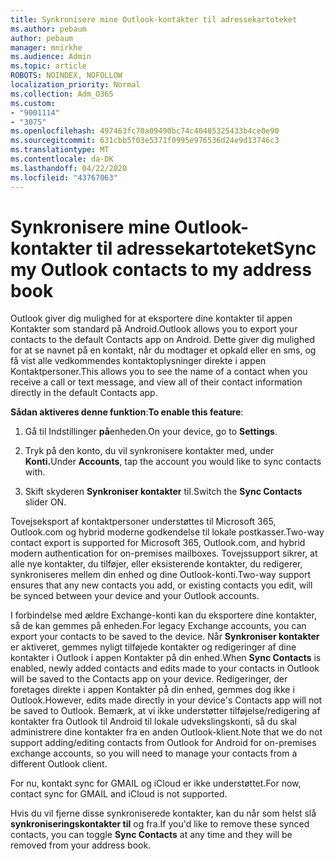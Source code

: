 ```yaml
---
title: Synkronisere mine Outlook-kontakter til adressekartoteket
ms.author: pebaum
author: pebaum
manager: mnirkhe
ms.audience: Admin
ms.topic: article
ROBOTS: NOINDEX, NOFOLLOW
localization_priority: Normal
ms.collection: Adm_O365
ms.custom:
- "9001114"
- "3075"
ms.openlocfilehash: 497463fc70a09490bc74c40405325433b4ce0e90
ms.sourcegitcommit: 631cbb5f03e5371f0995e976536d24e9d13746c3
ms.translationtype: MT
ms.contentlocale: da-DK
ms.lasthandoff: 04/22/2020
ms.locfileid: "43767063"
---
```

# <a name="sync-my-outlook-contacts-to-my-address-book"></a><span data-ttu-id="a4aec-102">Synkronisere mine Outlook-kontakter til adressekartoteket</span><span class="sxs-lookup"><span data-stu-id="a4aec-102">Sync my Outlook contacts to my address book</span></span>

<span data-ttu-id="a4aec-103">Outlook giver dig mulighed for at eksportere dine kontakter til appen Kontakter som standard på Android.</span><span class="sxs-lookup"><span data-stu-id="a4aec-103">Outlook allows you to export your contacts to the default Contacts app on Android.</span></span> <span data-ttu-id="a4aec-104">Dette giver dig mulighed for at se navnet på en kontakt, når du modtager et opkald eller en sms, og få vist alle vedkommendes kontaktoplysninger direkte i appen Kontaktpersoner.</span><span class="sxs-lookup"><span data-stu-id="a4aec-104">This allows you to see the name of a contact when you receive a call or text message, and view all of their contact information directly in the default Contacts app.</span></span>
 
<span data-ttu-id="a4aec-105">**Sådan aktiveres denne funktion**:</span><span class="sxs-lookup"><span data-stu-id="a4aec-105">**To enable this feature**:</span></span>
 
1. <span data-ttu-id="a4aec-106">Gå til Indstillinger **på**enheden.</span><span class="sxs-lookup"><span data-stu-id="a4aec-106">On your device, go to **Settings**.</span></span>

2. <span data-ttu-id="a4aec-107">Tryk på den konto, du vil synkronisere kontakter med, under **Konti.**</span><span class="sxs-lookup"><span data-stu-id="a4aec-107">Under **Accounts**, tap the account you would like to sync contacts with.</span></span>

3. <span data-ttu-id="a4aec-108">Skift skyderen **Synkroniser kontakter** til.</span><span class="sxs-lookup"><span data-stu-id="a4aec-108">Switch the **Sync Contacts** slider ON.</span></span>
 
<span data-ttu-id="a4aec-109">Tovejseksport af kontaktpersoner understøttes til Microsoft 365, Outlook.com og hybrid moderne godkendelse til lokale postkasser.</span><span class="sxs-lookup"><span data-stu-id="a4aec-109">Two-way contact export is supported for Microsoft 365, Outlook.com, and hybrid modern authentication for on-premises mailboxes.</span></span> <span data-ttu-id="a4aec-110">Tovejssupport sikrer, at alle nye kontakter, du tilføjer, eller eksisterende kontakter, du redigerer, synkroniseres mellem din enhed og dine Outlook-konti.</span><span class="sxs-lookup"><span data-stu-id="a4aec-110">Two-way support ensures that any new contacts you add, or existing contacts you edit, will be synced between your device and your Outlook accounts.</span></span>
 
<span data-ttu-id="a4aec-111">I forbindelse med ældre Exchange-konti kan du eksportere dine kontakter, så de kan gemmes på enheden.</span><span class="sxs-lookup"><span data-stu-id="a4aec-111">For legacy Exchange accounts, you can export your contacts to be saved to the device.</span></span> <span data-ttu-id="a4aec-112">Når **Synkroniser kontakter** er aktiveret, gemmes nyligt tilføjede kontakter og redigeringer af dine kontakter i Outlook i appen Kontakter på din enhed.</span><span class="sxs-lookup"><span data-stu-id="a4aec-112">When **Sync Contacts** is enabled, newly added contacts and edits made to your contacts in Outlook will be saved to the Contacts app on your device.</span></span> <span data-ttu-id="a4aec-113">Redigeringer, der foretages direkte i appen Kontakter på din enhed, gemmes dog ikke i Outlook.</span><span class="sxs-lookup"><span data-stu-id="a4aec-113">However, edits made directly in your device's Contacts app will not be saved to Outlook.</span></span> <span data-ttu-id="a4aec-114">Bemærk, at vi ikke understøtter tilføjelse/redigering af kontakter fra Outlook til Android til lokale udvekslingskonti, så du skal administrere dine kontakter fra en anden Outlook-klient.</span><span class="sxs-lookup"><span data-stu-id="a4aec-114">Note that we do not support adding/editing contacts from Outlook for Android for on-premises exchange accounts, so you will need to manage your contacts from a different Outlook client.</span></span>
 
<span data-ttu-id="a4aec-115">For nu, kontakt sync for GMAIL og iCloud er ikke understøttet.</span><span class="sxs-lookup"><span data-stu-id="a4aec-115">For now, contact sync for GMAIL and iCloud is not supported.</span></span>
 
<span data-ttu-id="a4aec-116">Hvis du vil fjerne disse synkroniserede kontakter, kan du når som helst slå **synkroniseringskontakter til** og fra.</span><span class="sxs-lookup"><span data-stu-id="a4aec-116">If you'd like to remove these synced contacts, you can toggle **Sync Contacts** at any time and they will be removed from your address book.</span></span>
